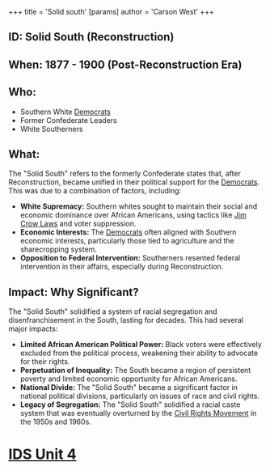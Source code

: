 +++
 title = 'Solid south'
[params]
	author = 'Carson West'
+++
## ID: Solid South (Reconstruction)

## When: 1877 - 1900 (Post-Reconstruction Era)

## Who: 
* Southern White [Democrats](./../democrats/) 
* Former Confederate Leaders 
* White Southerners 

## What: 
The "Solid South" refers to the formerly Confederate states that, after Reconstruction, became unified in their political support for the [Democrats](./../democrats/).  This was due to a combination of factors, including: 
* **White Supremacy:**  Southern whites sought to maintain their social and economic dominance over African Americans, using tactics like [Jim Crow Laws](./../jim-crow-laws/) and voter suppression.
* **Economic Interests:** The [Democrats](./../democrats/) often aligned with Southern economic interests, particularly those tied to agriculture and the sharecropping system.
* **Opposition to Federal Intervention:** Southerners resented federal intervention in their affairs, especially during Reconstruction.

## Impact: Why Significant? 
The "Solid South" solidified a system of racial segregation and disenfranchisement in the South, lasting for decades. This had several major impacts:
* **Limited African American Political Power:**  Black voters were effectively excluded from the political process, weakening their ability to advocate for their rights.
* **Perpetuation of Inequality:**  The South became a region of persistent poverty and limited economic opportunity for African Americans.
* **National Divide:** The "Solid South" became a significant factor in national political divisions, particularly on issues of race and civil rights. 
* **Legacy of Segregation:**  The "Solid South" solidified a racial caste system that was eventually overturned by the [Civil Rights Movement](./../civil-rights-movement/) in the 1950s and 1960s. 

# [IDS Unit 4](./../ids-unit-4/)